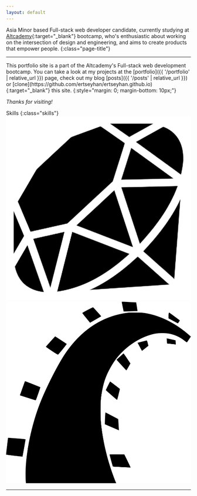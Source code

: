 ```yaml
---
layout: default
---
```


Asia Minor based Full-stack web developer candidate, currently studying at [Altcademy](https://www.altcademy.com){:target="_blank"} bootcamp, who's enthusiastic about working on the intersection of design and engineering, and aims to create products that empower people.
{:class="page-title"}

---

<div class="wrapper">
  <div class="left" markdown="1">
  This portfolio site is a part of the Altcademy's Full-stack web development bootcamp. You can take a look at my projects at the [portfolio]({{ '/portfolio' | relative_url }}) page, check out my blog [posts]({{ '/posts' | relative_url }}) or [clone](https://github.com/ertseyhan/ertseyhan.github.io){:target="_blank"} this site.
  {:style="margin: 0; margin-bottom: 10px;"}

  _Thanks for visiting!_
  </div>

  <div class="right" markdown="1">
  Skills
  {:class="skills"}

  <div class="icons">
    <i class="fa-brands fa-html5"></i>
    <i class="fa-brands fa-css3-alt"></i>
    <i class="fa-brands fa-bootstrap"></i>
    <i class="fa-brands fa-git"></i>
    <i class="fa-brands fa-square-js"></i>
    <i class="fa-brands fa-react"></i>
    <i class="fa-solid fa-database"></i>
    <img src="/images/ruby.png" style="margin-right: 15px;">
    <img src="/images/rails.png">
  </div>
  <div class="seagulls"></div>
</div>
</div>

---